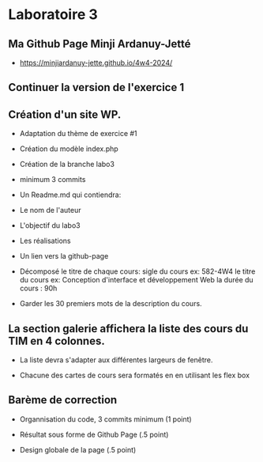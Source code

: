 # Laboratoire 3

## Ma Github Page Minji Ardanuy-Jetté

- https://minjiardanuy-jette.github.io/4w4-2024/

## Continuer la version de l'exercice 1

## Création d'un site WP.

- Adaptation du thème de exercice #1
- Création du modèle index.php
- Création de la branche labo3
- minimum 3 commits
- Un Readme.md
  qui contiendra:
- Le nom de l'auteur
- L'objectif du labo3
- Les réalisations
- Un lien vers la github-page
- Décomposé le titre de chaque cours:
  sigle du cours ex: 582-4W4
  le titre du cours ex: Conception d'interface et développement Web
  la durée du cours : 90h

- Garder les 30 premiers mots de la description du cours.

## La section galerie affichera la liste des cours du TIM en 4 colonnes.

- La liste devra s'adapter aux différentes largeurs de fenêtre.

- Chacune des cartes de cours sera formatés en en utilisant les flex box

## Barème de correction

- Organnisation du code, 3 commits minimum (1 point)

- Résultat sous forme de Github Page (.5 point)
- Design globale de la page (.5 point)
